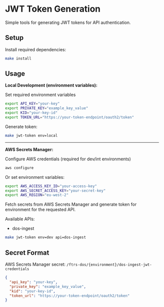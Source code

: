 # JWT Token Generation

Simple tools for generating JWT tokens for API authentication.

## Setup

Install required dependencies:

```bash
make install
```

## Usage

**Local Development (environment variables):**

Set required environment variables

```bash
export API_KEY="your-key"
export PRIVATE_KEY="example_key_value"
export KID="your-key-id"
export TOKEN_URL="https://your-token-endpoint/oauth2/token"
```

Generate token:

```bash
make jwt-token env=local
```

---

**AWS Secrets Manager:**

Configure AWS credentials (required for dev/int environments)

```bash
aws configure
```

Or set environment variables:

```bash
export AWS_ACCESS_KEY_ID="your-access-key"
export AWS_SECRET_ACCESS_KEY="your-secret-key"
export AWS_REGION="eu-west-2"
```

Fetch secrets from AWS Secrets Manager and generate token for environment for the requested API.

Available APIs:

- dos-ingest

```bash
make jwt-token env=dev api=dos-ingest
```

## Secret Format

AWS Secrets Manager secret:
`/ftrs-dos/{environment}/dos-ingest-jwt-credentials`

```json
{
  "api_key": "your-key",
  "private_key": "example_key_value",
  "kid": "your-key-id",
  "token_url": "https://your-token-endpoint/oauth2/token"
}
```
